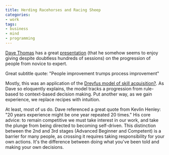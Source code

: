 ```yaml
---
title: Herding Racehorses and Racing Sheep
categories:
- work
tags:
- business
- mind
- programming
---
```


[Dave Thomas][1] has a great [presentation][2] (that he somehow seems to enjoy giving despite doubtless hundreds of sessions) on the progression of people from novice to expert.

Great subtitle quote: "People improvement trumps process improvement"

Mostly, this was an application of the [Dreyfus model of skill acquisition?][3].  As Dave so eloquently explains, the model tracks a progression from rule-based to context-based decision making.  Put another way, as we gain experience, we replace recipes with intuition.

At least, most of us do.  Dave referenced a great quote from Kevlin Henley: "20 years experience might be one year repeated 20 times."  His core advice: to remain competitive we must take interest in our work, and take the plunge from being directed to becoming self-driven.  This distinction between the 2nd and 3rd stages (Advanced Beginner and Competent) is a barrier for many people, as crossing it requires taking responsibility for your own actions.  It's the difference between doing what you've been told and making your own decisions.

   [1]: http://blogs.pragprog.com/cgi-bin/pragdave.cgi
   [2]: http://blogs.pragprog.com/cgi-bin/pragdave.cgi/Practices/ValueWorker.rdoc
   [3]: /2005/04/07/dreyfus-model-of-skill-acquisition.html
